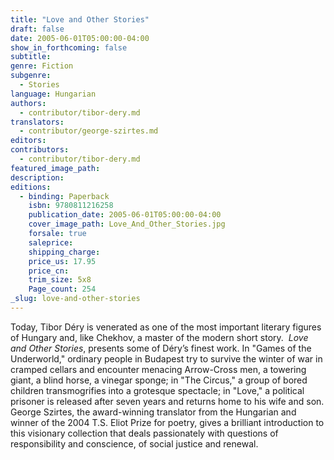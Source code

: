 ```yaml
---
title: "Love and Other Stories"
draft: false
date: 2005-06-01T05:00:00-04:00
show_in_forthcoming: false
subtitle:
genre: Fiction
subgenre:
  - Stories
language: Hungarian
authors:
  - contributor/tibor-dery.md
translators:
  - contributor/george-szirtes.md
editors:
contributors:
  - contributor/tibor-dery.md
featured_image_path:
description:
editions:
  - binding: Paperback
    isbn: 9780811216258
    publication_date: 2005-06-01T05:00:00-04:00
    cover_image_path: Love_And_Other_Stories.jpg
    forsale: true
    saleprice:
    shipping_charge:
    price_us: 17.95
    price_cn:
    trim_size: 5x8
    Page_count: 254
_slug: love-and-other-stories
---
```


Today, Tibor Déry is venerated as one of the most important literary figures of Hungary and, like Chekhov, a master of the modern short story.  _Love and Other Stories_, presents some of Déry’s finest work. In "Games of the Underworld," ordinary people in Budapest try to survive the winter of war in cramped cellars and encounter menacing Arrow-Cross men, a towering giant, a blind horse, a vinegar sponge; in "The Circus," a group of bored children transmogrifies into a grotesque spectacle; in "Love," a political prisoner is released after seven years and returns home to his wife and son. George Szirtes, the award-winning translator from the Hungarian and winner of the 2004 T.S. Eliot Prize for poetry, gives a brilliant introduction to this visionary collection that deals passionately with questions of responsibility and conscience, of social justice and renewal.

